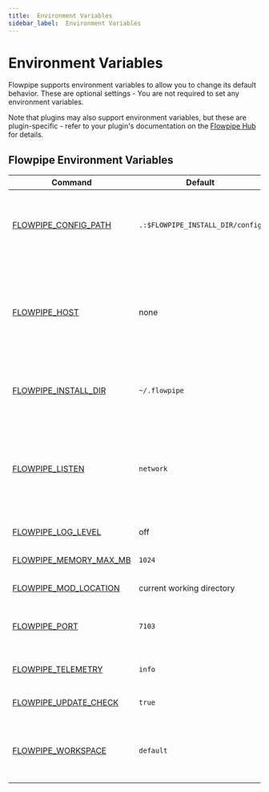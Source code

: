 ```yaml
---
title:  Environment Variables
sidebar_label:  Environment Variables
---
```


# Environment Variables

Flowpipe supports environment variables to allow you to change its default behavior.  These are optional settings - You are not required to set any environment variables.

Note that plugins may also support environment variables, but these are plugin-specific - refer to your plugin's documentation on the [Flowpipe Hub](https://hub.flowpipe.io/) for details.

## Flowpipe Environment Variables

| Command | Default | Description
|-|-|-
| [FLOWPIPE_CONFIG_PATH](/docs/reference/env-vars/flowpipe_config_path)  | `.:$FLOWPIPE_INSTALL_DIR/config` | Sets the search path for [configuration files](/docs/reference/config-files).  `FLOWPIPE_CONFIG_PATH` accepts a colon-separated list of directories.  
| [FLOWPIPE_HOST](/docs/reference/env-vars/flowpipe_host)  | none | Set the remote Flowpipe API host to connect to.  This allows you to run Flowpipe commands against a flowpipe host instead of the current working directory / mod location.
| [FLOWPIPE_INSTALL_DIR](/docs/reference/env-vars/flowpipe_install_dir)  | `~/.flowpipe` | Set the installation directory for flowpipe. Internal flowpipe files will be written to this path.
| [FLOWPIPE_LISTEN](/docs/reference/env-vars/flowpipe_listen)  | `network` | Specifies the IP addresses on which `flowpipe server` will listen for connections from clients. Currently supported values are `local` (localhost only) or `network` (all IP addresses).
| [FLOWPIPE_LOG_LEVEL](/docs/reference/env-vars/flowpipe_log_level)  | off | Set the logging output level
| [FLOWPIPE_MEMORY_MAX_MB](/docs/reference/env-vars/flowpipe_memory_max_mb)  | `1024` | Set a soft memory limit for the `flowpipe` process. 
| [FLOWPIPE_MOD_LOCATION](/docs/reference/env-vars/flowpipe_mod_location)  | current working directory | Set the workspace working directory
| [FLOWPIPE_PORT](/docs/reference/env-vars/flowpipe_port)  | `7103` | Specifies the TCP port on which `flowpipe server` will listen for connections from clients. 
| [FLOWPIPE_TELEMETRY](/docs/reference/env-vars/flowpipe_telemetry)  | `info` | Set the level of telemetry data to collect and send
| [FLOWPIPE_UPDATE_CHECK](/docs/reference/env-vars/flowpipe_update_check)| `true` | Enable/disable automatic update checking
| [FLOWPIPE_WORKSPACE](/docs/reference/env-vars/flowpipe_workspace)  | `default` | Set the Flowpipe workspace .  This can be named workspace from `workspaces.fpc` or a remote Flowpipe Cloud workspace




<!--

| [FLOWPIPE_INSECURE](/docs/reference/env-vars/flowpipe_insecure)  | `false` | When set to `true`, ignore any TLS certificate errors and warnings when connecting to a Flowpipe API host.


| [FLOWPIPE_CACHE](/docs/reference/env-vars/flowpipe_cache)| `true` | Enable/disable caching [DEPRECATED]
| [FLOWPIPE_CACHE_TTL](/docs/reference/env-vars/flowpipe_cache_ttl)| `300` | The amount of time to cache results, in seconds [DEPRECATED]

| [FLOWPIPE_MAX_PARALLEL](/docs/reference/env-vars/flowpipe_max_parallel)  | `10` | Set the maximum number of parallel executions

| [FLOWPIPE_QUERY_TIMEOUT](/docs/reference/env-vars/flowpipe_query_timeout)  |  `240` for controls, unlimited in all other cases. | Set the amount of time to wait for a query to complete before timing out, in seconds.

| [FLOWPIPE_CLOUD_HOST](/docs/reference/env-vars/flowpipe_cloud_host)  | `cloud.flowpipe.io` | Set the Flowpipe Cloud host, for connecting to Flowpipe Cloud workspace
| [FLOWPIPE_CLOUD_TOKEN](/docs/reference/env-vars/flowpipe_cloud_token)  |  | Set the Flowpipe Cloud authentication token for connecting to Flowpipe Cloud workspace



| [FLOWPIPE_WORKSPACE_DATABASE](/docs/reference/env-vars/flowpipe_workspace_database)  | `local` | Workspace database.  This can be `local` or a remote Flowpipe Cloud database


-->